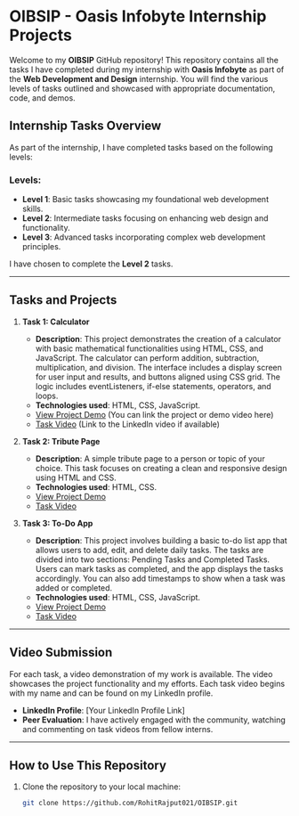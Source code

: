 # OIBSIP - Oasis Infobyte Internship Projects

Welcome to my **OIBSIP** GitHub repository! This repository contains all the tasks I have completed during my internship with **Oasis Infobyte** as part of the **Web Development and Design** internship. You will find the various levels of tasks outlined and showcased with appropriate documentation, code, and demos.

## Internship Tasks Overview

As part of the internship, I have completed tasks based on the following levels:

### Levels:
- **Level 1**: Basic tasks showcasing my foundational web development skills.
- **Level 2**: Intermediate tasks focusing on enhancing web design and functionality.
- **Level 3**: Advanced tasks incorporating complex web development principles.

I have chosen to complete the **Level 2** tasks.

---

## Tasks and Projects

1. **Task 1: Calculator**
   - **Description**: This project demonstrates the creation of a calculator with basic mathematical functionalities using HTML, CSS, and JavaScript. The calculator can perform addition, subtraction, multiplication, and division. The interface includes a display screen for user input and results, and buttons aligned using CSS grid. The logic includes eventListeners, if-else statements, operators, and loops.
   - **Technologies used**: HTML, CSS, JavaScript.
   - [View Project Demo](#) (You can link the project or demo video here)
   - [Task Video](#) (Link to the LinkedIn video if available)

2. **Task 2: Tribute Page**
   - **Description**: A simple tribute page to a person or topic of your choice. This task focuses on creating a clean and responsive design using HTML and CSS.
   - **Technologies used**: HTML, CSS.
   - [View Project Demo](#)
   - [Task Video](#)

3. **Task 3: To-Do App**
   - **Description**: This project involves building a basic to-do list app that allows users to add, edit, and delete daily tasks. The tasks are divided into two sections: Pending Tasks and Completed Tasks. Users can mark tasks as completed, and the app displays the tasks accordingly. You can also add timestamps to show when a task was added or completed.
   - **Technologies used**: HTML, CSS, JavaScript.
   - [View Project Demo](#)
   - [Task Video](#)

---

## Video Submission

For each task, a video demonstration of my work is available. The video showcases the project functionality and my efforts. Each task video begins with my name and can be found on my LinkedIn profile.

- **LinkedIn Profile**: [Your LinkedIn Profile Link]
- **Peer Evaluation**: I have actively engaged with the community, watching and commenting on task videos from fellow interns.

---

## How to Use This Repository

1. Clone the repository to your local machine:
   ```bash
   git clone https://github.com/RohitRajput021/OIBSIP.git
